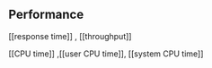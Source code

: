 ## Performance

[[response time]] , [[throughput]]

[[CPU time]] ,[[user CPU time]], [[system CPU time]]

